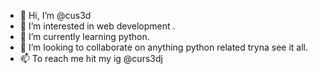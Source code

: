 - 👋 Hi, I’m @cus3d
- 👀 I’m interested in web development .
- 🌱 I’m currently learning python.
- 💞️ I’m looking to collaborate on anything python related tryna see it all.
- 📫 To reach me hit my ig @curs3dj

<!---
cus3d/cus3d is a ✨ special ✨ repository because its `README.md` (this file) appears on your GitHub profile.
You can click the Preview link to take a look at your changes.
--->
